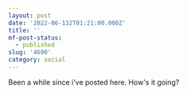 ```yaml
---
layout: post
date: '2022-06-132T01:21:00.000Z'
title: ''
mf-post-status:
  - published
slug: '4690'
category: social
---
```


Been a while since i've posted here. How's it going?
